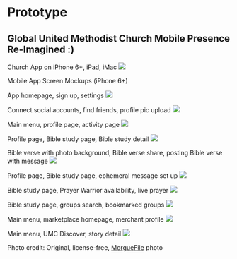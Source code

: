 # Prototype

## Global United Methodist Church Mobile Presence Re-Imagined :)

Church App on iPhone 6+, iPad, iMac
![](prototype/iphone-6-plus-ipad-imac.png)

Mobile App Screen Mockups (iPhone 6+)

App homepage, sign up, settings
![](prototype/iphone-6-plus-screens-1.jpg)

Connect social accounts, find friends, profile pic upload
![](prototype/iphone-6-plus-screens-2.jpg)

Main menu, profile page, activity page
![](prototype/iphone-6-plus-screens-3.jpg)

Profile page, Bible study page, Bible study detail
![](prototype/iphone-6-plus-screens-4.jpg)

Bible verse with photo background, Bible verse share, posting Bible verse with message
![](prototype/iphone-6-plus-screens-5.jpg)

Profile page, Bible study page, ephemeral message set up
![](prototype/iphone-6-plus-screens-6.jpg)

Bible study page, Prayer Warrior availability, live prayer
![](prototype/iphone-6-plus-screens-7.jpg)

Bible study page, groups search, bookmarked groups
![](prototype/iphone-6-plus-screens-8.jpg)

Main menu, marketplace homepage, merchant profile
![](prototype/iphone-6-plus-screens-9.jpg)

Main menu, UMC Discover, story detail
![](prototype/iphone-6-plus-screens-10.jpg)

Photo credit:
Original, license-free, [MorgueFile](http://www.morguefile.com/archive/display/924868) photo